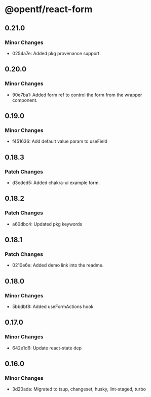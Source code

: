 # @opentf/react-form

## 0.21.0

### Minor Changes

- 0254a7e: Added pkg provenance support.

## 0.20.0

### Minor Changes

- 90e7ba1: Added form ref to control the form from the wrapper component.

## 0.19.0

### Minor Changes

- f451636: Add default value param to useField

## 0.18.3

### Patch Changes

- d3cded5: Added chakra-ui example form.

## 0.18.2

### Patch Changes

- a60dbc4: Updated pkg keywords

## 0.18.1

### Patch Changes

- 0210e6e: Added demo link into the readme.

## 0.18.0

### Minor Changes

- 5bbdbf8: Added useFormActions hook

## 0.17.0

### Minor Changes

- 642e1d6: Update react-state dep

## 0.16.0

### Minor Changes

- 3d20ada: Migrated to tsup, changeset, husky, lint-staged, turbo

